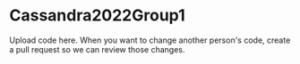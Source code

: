 # Cassandra2022Group1

Upload code here.
When you want to change another person's code, create a pull request so we can review those changes.
